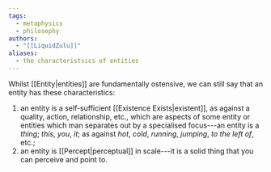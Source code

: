```yaml
---
tags:
  - metaphysics
  - philosophy
authors:
  - "[[LiquidZulu]]"
aliases:
  - the characteristsics of entities
---
```


Whilst [[Entity|entities]] are fundamentally ostensive, we can still say that an entity has these characteristics:
1. an entity is a self-sufficient [[Existence Exists|existent]], as against a quality, action, relationship, etc., which are aspects of some entity or entities which man separates out by a specialised focus---an entity is a *thing*; *this*, *you*, *it*; as against *hot*, *cold*, *running*, *jumping*, *to the left of*, etc.;
2. an entity is [[Percept|perceptual]] in scale---it is a solid thing that you can perceive and point to.
